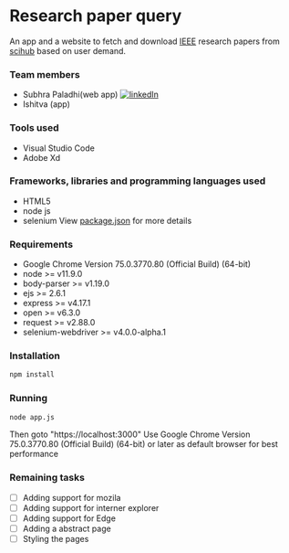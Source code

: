# Research paper query

An app and a website to fetch and download [IEEE](https://developer.ieee.org/) research papers from [scihub](http://sci-hub.tw/) based on user demand.

### Team members
  * Subhra Paladhi(web app) [![linkedIn](https://img.shields.io/badge/contact%20me-linkedIn-green.svg?style=for-the-badge&logo=appveyor)](https://www.linkedin.com/in/subhra-paladhi-946aaa137/)
  * Ishitva (app) 

### Tools used
  * Visual Studio Code
  * Adobe Xd
  
### Frameworks, libraries and programming languages used
  * HTML5
  * node js
  * selenium
  View [package.json](./package.json) for more details
  
### Requirements
  * Google Chrome Version 75.0.3770.80 (Official Build) (64-bit)
  * node >= v11.9.0
  * body-parser >= v1.19.0
  * ejs >= 2.6.1
  * express >= v4.17.1
  * open >= v6.3.0
  * request >= v2.88.0
  * selenium-webdriver >= v4.0.0-alpha.1
  
### Installation
  ```bash
  npm install
  ```
  
### Running
  ```bash
  node app.js
  ```
  Then goto "https://localhost:3000"
  Use Google Chrome Version 75.0.3770.80 (Official Build) (64-bit) or later as default browser for best performance
  
 ### Remaining tasks
  - [ ] Adding support for mozila
  - [ ] Adding support for interner explorer
  - [ ] Adding support for Edge
  - [ ] Adding a abstract page
  - [ ] Styling the pages
